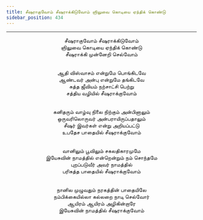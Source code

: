 ```yaml
---
title: சீஷராகுவோம் சீஷராக்கிடுவோம் ஞிலுவை கொடியை ஏந்திக் கொண்டு
sidebar_position: 434
---
```


---
<center>
சீஷராகுவோம் சீஷராக்கிடுவோம்<br/>
ஞிலுவை கொடியை ஏந்திக் கொண்டு<br/>
சீஷராக்கி முன்னேறி செல்வோம்<br/><br/>

ஆதி விஸ்வாசம் என்றுமே பொங்கிடவே<br/>
ஆண்டவர் அன்பு என்றுமே தங்கிடவே<br/>
சுத்த ஜீவியம் நற்சாட்சி பெற்று<br/>
சத்திய வழியில் சீஷராக்குவோம்<br/><br/>

கனிதரும் வாழ்வு நிலை நிற்கும் அன்பினாலும்<br/>
ஒருவரிலொருவர் அன்பராயிருப்பதாலும்<br/>
சீஷர் இவர்கள் என்று அறியப்பட்டு<br/>
உபதேச பாதையில் சீஷராக்குவோம்<br/><br/>

வானிலும் பூவிலும் சகலதிகாரமுமே<br/>
இயேசுவின் நாமத்தில் என்றென்றும் நம் சொந்தமே<br/>
புறப்படுவீர் அவர் நாமத்தில்<br/>
பரிசுத்த பாதையில் சீஷராக்குவோம்<br/><br/>

நானில முழுவதும் நரகத்தின் பாதையிலே<br/>
நம்பிக்கையில்லா கல்லறை நாடி செல்வோர்<br/>
ஆயிரம் ஆயிரம் அழிகின்றாரே<br/>
இயேசுவின் நாமத்தில் சீஷராக்குவோம்
</center>